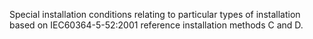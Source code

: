 ﻿Special installation conditions relating to particular types of installation based on IEC60364-5-52:2001 reference installation methods C and D.
